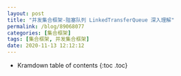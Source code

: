```yaml
---
layout: post
title: "并发集合框架-阻塞队列 LinkedTransferQueue 深入理解"
permalink: /blog/89068077
categories: [集合框架]
tags: [集合框架, 并发集合框架]
date: 2020-11-13 12:12:12
---
```


* Kramdown table of contents
{:toc .toc}
